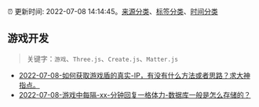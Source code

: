 :alarm_clock: 更新时间: 2022-07-08 14:14:45。[来源分类](../README.md)、[标签分类](../TAGS.md)、[时间分类](../TIMELINE.md)

## 游戏开发


> 关键字：`游戏`、`Three.js`、`Create.js`、`Matter.js`



- [2022-07-08-如何获取游戏盾的真实-IP，有没有什么方法或者思路？求大神指点。](https://www.v2ex.com/t/864987) 
- [2022-07-08-游戏中每隔-xx-分钟回复一格体力-数据库一般是怎么存储的？](https://www.v2ex.com/t/864966) 